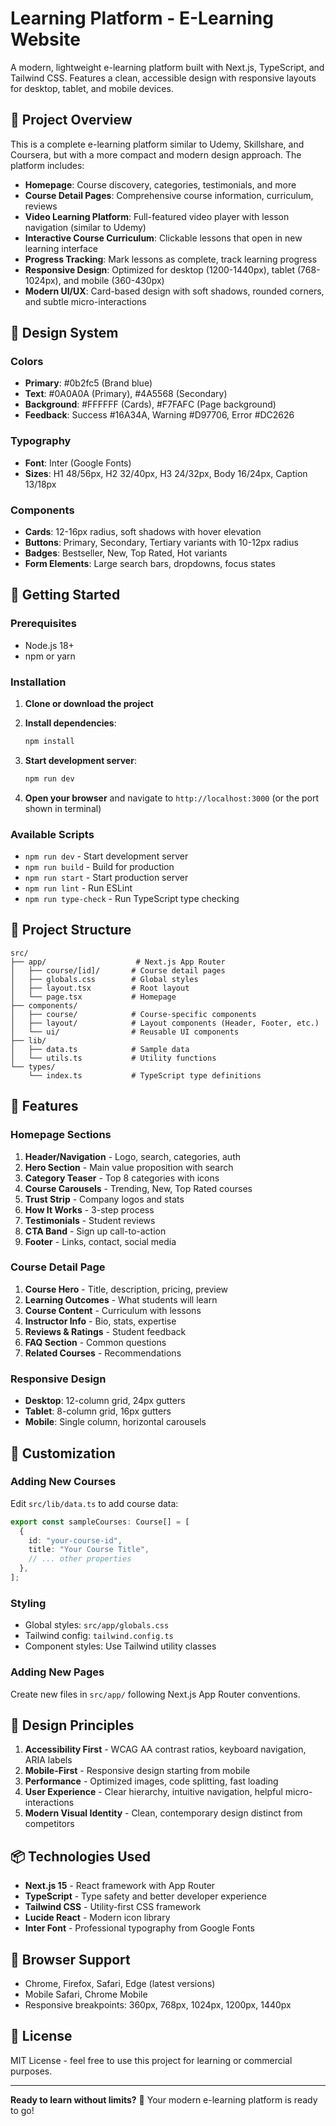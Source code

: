 # Learning Platform - E-Learning Website

A modern, lightweight e-learning platform built with Next.js, TypeScript, and Tailwind CSS. Features a clean, accessible design with responsive layouts for desktop, tablet, and mobile devices.

## 🎯 Project Overview

This is a complete e-learning platform similar to Udemy, Skillshare, and Coursera, but with a more compact and modern design approach. The platform includes:

- **Homepage**: Course discovery, categories, testimonials, and more
- **Course Detail Pages**: Comprehensive course information, curriculum, reviews
- **Video Learning Platform**: Full-featured video player with lesson navigation (similar to Udemy)
- **Interactive Course Curriculum**: Clickable lessons that open in new learning interface
- **Progress Tracking**: Mark lessons as complete, track learning progress
- **Responsive Design**: Optimized for desktop (1200-1440px), tablet (768-1024px), and mobile (360-430px)
- **Modern UI/UX**: Card-based design with soft shadows, rounded corners, and subtle micro-interactions

## 🎨 Design System

### Colors

- **Primary**: #0b2fc5 (Brand blue)
- **Text**: #0A0A0A (Primary), #4A5568 (Secondary)
- **Background**: #FFFFFF (Cards), #F7FAFC (Page background)
- **Feedback**: Success #16A34A, Warning #D97706, Error #DC2626

### Typography

- **Font**: Inter (Google Fonts)
- **Sizes**: H1 48/56px, H2 32/40px, H3 24/32px, Body 16/24px, Caption 13/18px

### Components

- **Cards**: 12-16px radius, soft shadows with hover elevation
- **Buttons**: Primary, Secondary, Tertiary variants with 10-12px radius
- **Badges**: Bestseller, New, Top Rated, Hot variants
- **Form Elements**: Large search bars, dropdowns, focus states

## 🚀 Getting Started

### Prerequisites

- Node.js 18+
- npm or yarn

### Installation

1. **Clone or download the project**
2. **Install dependencies**:

   ```bash
   npm install
   ```

3. **Start development server**:

   ```bash
   npm run dev
   ```

4. **Open your browser** and navigate to `http://localhost:3000` (or the port shown in terminal)

### Available Scripts

- `npm run dev` - Start development server
- `npm run build` - Build for production
- `npm run start` - Start production server
- `npm run lint` - Run ESLint
- `npm run type-check` - Run TypeScript type checking

## 📁 Project Structure

```
src/
├── app/                    # Next.js App Router
│   ├── course/[id]/       # Course detail pages
│   ├── globals.css        # Global styles
│   ├── layout.tsx         # Root layout
│   └── page.tsx           # Homepage
├── components/
│   ├── course/            # Course-specific components
│   ├── layout/            # Layout components (Header, Footer, etc.)
│   └── ui/                # Reusable UI components
├── lib/
│   ├── data.ts            # Sample data
│   └── utils.ts           # Utility functions
└── types/
    └── index.ts           # TypeScript type definitions
```

## 🎨 Features

### Homepage Sections

1. **Header/Navigation** - Logo, search, categories, auth
2. **Hero Section** - Main value proposition with search
3. **Category Teaser** - Top 8 categories with icons
4. **Course Carousels** - Trending, New, Top Rated courses
5. **Trust Strip** - Company logos and stats
6. **How It Works** - 3-step process
7. **Testimonials** - Student reviews
8. **CTA Band** - Sign up call-to-action
9. **Footer** - Links, contact, social media

### Course Detail Page

1. **Course Hero** - Title, description, pricing, preview
2. **Learning Outcomes** - What students will learn
3. **Course Content** - Curriculum with lessons
4. **Instructor Info** - Bio, stats, expertise
5. **Reviews & Ratings** - Student feedback
6. **FAQ Section** - Common questions
7. **Related Courses** - Recommendations

### Responsive Design

- **Desktop**: 12-column grid, 24px gutters
- **Tablet**: 8-column grid, 16px gutters
- **Mobile**: Single column, horizontal carousels

## 🔧 Customization

### Adding New Courses

Edit `src/lib/data.ts` to add course data:

```typescript
export const sampleCourses: Course[] = [
  {
    id: "your-course-id",
    title: "Your Course Title",
    // ... other properties
  },
];
```

### Styling

- Global styles: `src/app/globals.css`
- Tailwind config: `tailwind.config.ts`
- Component styles: Use Tailwind utility classes

### Adding New Pages

Create new files in `src/app/` following Next.js App Router conventions.

## 🎯 Design Principles

1. **Accessibility First** - WCAG AA contrast ratios, keyboard navigation, ARIA labels
2. **Mobile-First** - Responsive design starting from mobile
3. **Performance** - Optimized images, code splitting, fast loading
4. **User Experience** - Clear hierarchy, intuitive navigation, helpful micro-interactions
5. **Modern Visual Identity** - Clean, contemporary design distinct from competitors

## 📦 Technologies Used

- **Next.js 15** - React framework with App Router
- **TypeScript** - Type safety and better developer experience
- **Tailwind CSS** - Utility-first CSS framework
- **Lucide React** - Modern icon library
- **Inter Font** - Professional typography from Google Fonts

## 🎨 Browser Support

- Chrome, Firefox, Safari, Edge (latest versions)
- Mobile Safari, Chrome Mobile
- Responsive breakpoints: 360px, 768px, 1024px, 1200px, 1440px

## 📄 License

MIT License - feel free to use this project for learning or commercial purposes.

---

**Ready to learn without limits?** 🚀 Your modern e-learning platform is ready to go!
